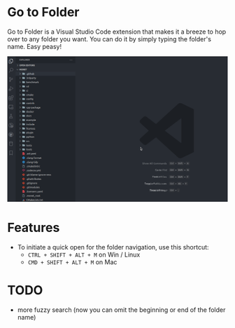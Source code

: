 # Go to Folder

Go to Folder is a Visual Studio Code extension that makes it a breeze to hop over to any folder you want. You can do it by simply typing the folder's name. Easy peasy!

![Current File](/demo/demo.gif "goto-folder demo")

# Features

- To initiate a quick open for the folder navigation, use this shortcut:
  - `CTRL + SHIFT + ALT + M` on Win / Linux
  - `CMD + SHIFT + ALT + M` on Mac

# TODO

- more fuzzy search (now you can omit the beginning or end of the folder name)